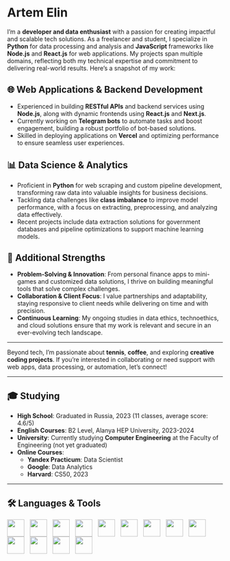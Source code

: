 # <b align="center">Artem Elin</b>

I’m a **developer and data enthusiast** with a passion for creating impactful and scalable tech solutions. As a freelancer and student, I specialize in **Python** for data processing and analysis and **JavaScript** frameworks like **Node.js** and **React.js** for web applications. My projects span multiple domains, reflecting both my technical expertise and commitment to delivering real-world results. Here’s a snapshot of my work:

## 🌐 Web Applications & Backend Development
- Experienced in building **RESTful APIs** and backend services using **Node.js**, along with dynamic frontends using **React.js** and **Next.js**.
- Currently working on **Telegram bots** to automate tasks and boost engagement, building a robust portfolio of bot-based solutions.
- Skilled in deploying applications on **Vercel** and optimizing performance to ensure seamless user experiences.

## 📊 Data Science & Analytics
- Proficient in **Python** for web scraping and custom pipeline development, transforming raw data into valuable insights for business decisions.
- Tackling data challenges like **class imbalance** to improve model performance, with a focus on extracting, preprocessing, and analyzing data effectively.
- Recent projects include data extraction solutions for government databases and pipeline optimizations to support machine learning models.

## 🔧 Additional Strengths
- **Problem-Solving & Innovation**: From personal finance apps to mini-games and customized data solutions, I thrive on building meaningful tools that solve complex challenges.
- **Collaboration & Client Focus**: I value partnerships and adaptability, staying responsive to client needs while delivering on time and with precision.
- **Continuous Learning**: My ongoing studies in data ethics, technoethics, and cloud solutions ensure that my work is relevant and secure in an ever-evolving tech landscape.

---

Beyond tech, I’m passionate about **tennis**, **coffee**, and exploring **creative coding projects**. If you’re interested in collaborating or need support with web apps, data processing, or automation, let’s connect!

---

## 🎓 Studying

- **High School**: Graduated in Russia, 2023 (11 classes, average score: 4.6/5)
- **English Courses**: B2 Level, Alanya HEP University, 2023-2024
- **University**: Currently studying **Computer Engineering** at the Faculty of Engineering (not yet graduated)
- **Online Courses**:
  - **Yandex Practicum**: Data Scientist
  - **Google**: Data Analytics
  - **Harvard**: CS50, 2023

---

## 🛠️ Languages & Tools

<img align="left" width="40px" style="padding-right:10px" src="https://cdn.jsdelivr.net/gh/devicons/devicon@latest/icons/python/python-plain.svg" />
<img align="left" width="40px" style="padding-right:10px" src="https://cdn.jsdelivr.net/gh/devicons/devicon@latest/icons/jupyter/jupyter-original-wordmark.svg" />
<img align="left" width="40px" style="padding-right:10px" src="https://cdn.jsdelivr.net/gh/devicons/devicon@latest/icons/numpy/numpy-plain.svg" />
<img align="left" width="40px" style="padding-right:10px" src="https://cdn.jsdelivr.net/gh/devicons/devicon@latest/icons/java/java-plain.svg" />
<img align="left" width="40px" style="padding-right:10px" src="https://cdn.jsdelivr.net/gh/devicons/devicon@latest/icons/javascript/javascript-plain.svg" />
<img align="left" width="40px" style="padding-right:10px" src="https://cdn.jsdelivr.net/gh/devicons/devicon@latest/icons/json/json-plain.svg" />
<img align="left" width="40px" style="padding-right:10px" src="https://cdn.jsdelivr.net/gh/devicons/devicon@latest/icons/nextjs/nextjs-plain.svg" />
<img align="left" width="40px" style="padding-right:10px" src="https://cdn.jsdelivr.net/gh/devicons/devicon@latest/icons/nodejs/nodejs-plain.svg" />
<img align="left" width="40px" style="padding-right:10px" src="https://cdn.jsdelivr.net/gh/devicons/devicon@latest/icons/react/react-original.svg" />
<img align="left" width="40px" style="padding-right:10px" src="https://cdn.jsdelivr.net/gh/devicons/devicon@latest/icons/illustrator/illustrator-plain.svg" />
<img align="left" width="40px" style="padding-right:10px" src="https://cdn.jsdelivr.net/gh/devicons/devicon@latest/icons/photoshop/photoshop-plain.svg" />
<img align="left" width="40px" style="padding-right:10px" src="https://cdn.jsdelivr.net/gh/devicons/devicon@latest/icons/aftereffects/aftereffects-plain.svg" />
<img align="left" width="40px" style="padding-right:10px" src="https://cdn.jsdelivr.net/gh/devicons/devicon@latest/icons/notion/notion-plain.svg" />

<br clear="left" />
